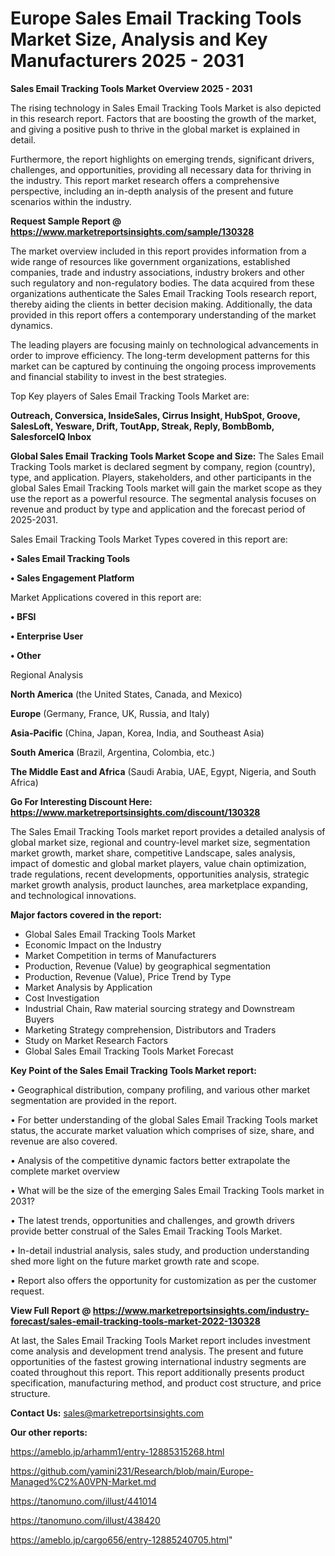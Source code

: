 # Europe Sales Email Tracking Tools Market Size, Analysis and Key Manufacturers 2025 - 2031

<Strong> Sales Email Tracking Tools Market Overview 2025 - 2031</strong>

The rising technology in Sales Email Tracking Tools Market is also depicted in this research report. Factors that are boosting the growth of the market, and giving a positive push to thrive in the global market is explained in detail.

Furthermore, the report highlights on emerging trends, significant drivers, challenges, and opportunities, providing all necessary data for thriving in the industry. This report market research offers a comprehensive perspective, including an in-depth analysis of the present and future scenarios within the industry.

<strong>Request Sample Report @ <a href=https://www.marketreportsinsights.com/sample/130328>https://www.marketreportsinsights.com/sample/130328</a></strong>

The market overview included in this report provides information from a wide range of resources like government organizations, established companies, trade and industry associations, industry brokers and other such regulatory and non-regulatory bodies. The data acquired from these organizations authenticate the Sales Email Tracking Tools research report, thereby aiding the clients in better decision making. Additionally, the data provided in this report offers a contemporary understanding of the market dynamics.

The leading players are focusing mainly on technological advancements in order to improve efficiency. The long-term development patterns for this market can be captured by continuing the ongoing process improvements and financial stability to invest in the best strategies.

Top Key players of Sales Email Tracking Tools Market are:

<strong>Outreach, Conversica, InsideSales, Cirrus Insight, HubSpot, Groove, SalesLoft, Yesware, Drift, ToutApp, Streak, Reply, BombBomb, SalesforceIQ Inbox</strong>

<strong><b>Global Sales Email Tracking Tools Market Scope and Size:</b></strong>
The Sales Email Tracking Tools market is declared segment by company, region (country), type, and application. Players, stakeholders, and other participants in the global Sales Email Tracking Tools market will gain the market scope as they use the report as a powerful resource. The segmental analysis focuses on revenue and product by type and application and the forecast period of 2025-2031.

Sales Email Tracking Tools Market Types covered in this report are:

<strong>• Sales Email Tracking Tools

• Sales Engagement Platform</strong>

Market Applications covered in this report are:

<strong>• BFSI

• Enterprise User

• Other</strong> 

Regional Analysis

<strong>North America</strong> (the United States, Canada, and Mexico)

<strong>Europe</strong> (Germany, France, UK, Russia, and Italy)

<strong>Asia-Pacific</strong> (China, Japan, Korea, India, and Southeast Asia)

<strong>South America</strong> (Brazil, Argentina, Colombia, etc.)

<strong>The Middle East and Africa</strong> (Saudi Arabia, UAE, Egypt, Nigeria, and South Africa)

<strong>Go For Interesting Discount Here: <a href=https://www.marketreportsinsights.com/discount/130328>https://www.marketreportsinsights.com/discount/130328</a></strong>

The Sales Email Tracking Tools market report provides a detailed analysis of global market size, regional and country-level market size, segmentation market growth, market share, competitive Landscape, sales analysis, impact of domestic and global market players, value chain optimization, trade regulations, recent developments, opportunities analysis, strategic market growth analysis, product launches, area marketplace expanding, and technological innovations.

<strong><b>Major factors covered in the report:</b></strong>
<ul>
  <li>Global Sales Email Tracking Tools Market </li>
  <li>Economic Impact on the Industry</li>
  <li>Market Competition in terms of Manufacturers</li>
  <li>Production, Revenue (Value) by geographical segmentation</li>
  <li>Production, Revenue (Value), Price Trend by Type</li>
  <li>Market Analysis by Application</li>
  <li>Cost Investigation</li>
  <li>Industrial Chain, Raw material sourcing strategy and Downstream Buyers</li>
  <li>Marketing Strategy comprehension, Distributors and Traders</li>
  <li>Study on Market Research Factors</li>
  <li>Global Sales Email Tracking Tools Market Forecast</li>
</ul>

<strong><b>Key Point of the Sales Email Tracking Tools Market report:</b></strong>

• Geographical distribution, company profiling, and various other market segmentation are provided in the report.

• For better understanding of the global Sales Email Tracking Tools market status, the accurate market valuation which comprises of size, share, and revenue are also covered.

• Analysis of the competitive dynamic factors better extrapolate the complete market overview

• What will be the size of the emerging Sales Email Tracking Tools market in 2031?

• The latest trends, opportunities and challenges, and growth drivers provide better construal of the Sales Email Tracking Tools Market.

• In-detail industrial analysis, sales study, and production understanding shed more light on the future market growth rate and scope.

• Report also offers the opportunity for customization as per the customer request.

<strong><b>View Full Report @ <a href=https://www.marketreportsinsights.com/industry-forecast/sales-email-tracking-tools-market-2022-130328>https://www.marketreportsinsights.com/industry-forecast/sales-email-tracking-tools-market-2022-130328</a></b></strong>


At last, the Sales Email Tracking Tools Market report includes investment come analysis and development trend analysis. The present and future opportunities of the fastest growing international industry segments are coated throughout this report. This report additionally presents product specification, manufacturing method, and product cost structure, and price structure.

<strong>Contact Us:</strong>
sales@marketreportsinsights.com

<strong>Our other reports:</strong>

<a href=https://ameblo.jp/arhamm1/entry-12885315268.html>https://ameblo.jp/arhamm1/entry-12885315268.html</a>

<a href=https://github.com/yamini231/Research/blob/main/Europe-Managed%C2%A0VPN-Market.md>https://github.com/yamini231/Research/blob/main/Europe-Managed%C2%A0VPN-Market.md</a>

<a href=https://tanomuno.com/illust/441014>https://tanomuno.com/illust/441014</a>

<a href=https://tanomuno.com/illust/438420>https://tanomuno.com/illust/438420</a>

<a href=https://ameblo.jp/cargo656/entry-12885240705.html>https://ameblo.jp/cargo656/entry-12885240705.html</a>"
